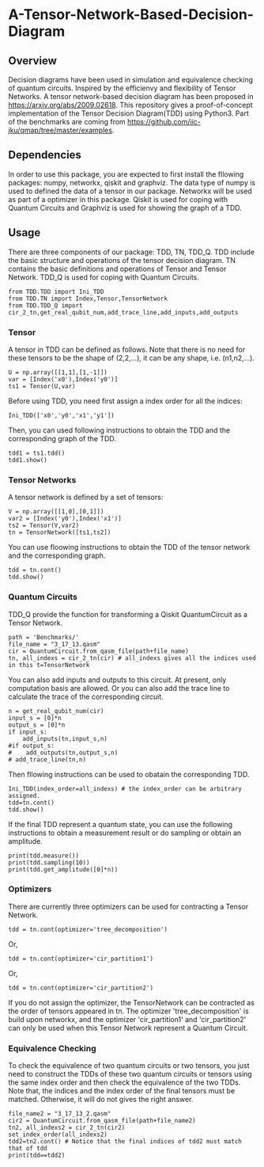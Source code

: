 # A-Tensor-Network-Based-Decision-Diagram
## Overview
Decision diagrams have been used in simulation and equivalence checking of quantum circuits. Inspired by the efficienvy and flexibility of Tensor Networks. A tensor network-based decision diagram has been proposed in https://arxiv.org/abs/2009.02618. This repository gives a proof-of-concept implementation of the Tensor Decision Diagram(TDD) using Python3.
Part of the benchmarks are coming from https://github.com/iic-jku/qmap/tree/master/examples.

## Dependencies
In order to use this package, you are expected to first install the fllowing packages: numpy, networkx, qiskit and graphviz. The data type of numpy is used to defined the data of a tensor in our package. Networkx will be used as part of a optimizer in this package. Qiskit is used for coping with Quantum Circuits and Graphviz is used for showing the graph of a TDD.

## Usage
There are three components of our package: TDD, TN, TDD_Q. TDD include the basic structure and operations of the tensor decision diagram. TN contains the basic definitions and operations of Tensor and Tensor Network. TDD_Q is used for coping with Quantum Circuits.

    from TDD.TDD import Ini_TDD
    from TDD.TN import Index,Tensor,TensorNetwork
    from TDD.TDD_Q import cir_2_tn,get_real_qubit_num,add_trace_line,add_inputs,add_outputs

### Tensor
A tensor in TDD can be defined as follows. Note that there is no need for these tensors to be the shape of (2,2,...), it can be any shape, i.e. (n1,n2,...).

    U = np.array([[1,1],[1,-1]])
    var = [Index('x0'),Index('y0')]
    ts1 = Tensor(U,var)

Before using TDD, you need first assign a index order for all the indices:

    Ini_TDD(['x0','y0','x1','y1'])

Then, you can used following instructions to obtain the TDD and the corresponding graph of the TDD.

    tdd1 = ts1.tdd()
    tdd1.show()

### Tensor Networks
A tensor network is defined by a set of tensors:

    V = np.array([[1,0],[0,1]])
    var2 = [Index('y0'),Index('x1')]
    ts2 = Tensor(V,var2)
    tn = TensorNetwork([ts1,ts2])

You can use floowing instructions to obtain the TDD of the tensor network and the corresponding graph.

    tdd = tn.cont()
    tdd.show()

### Quantum Circuits
TDD_Q provide the function for transforming a Qiskit QuantumCircuit as a Tensor Network.

    path = 'Benchmarks/'
    file_name = "3_17_13.qasm"
    cir = QuantumCircuit.from_qasm_file(path+file_name)
    tn, all_indexs = cir_2_tn(cir) # all_indexs gives all the indices used in this t=TensorNetwork

You can also add inputs and outputs to this circuit. At present, only computation basis are allowed. Or you can also add the trace line to calculate the trace of the corresponding circuit.

    n = get_real_qubit_num(cir)
    input_s = [0]*n
    output_s = [0]*n
    if input_s:
        add_inputs(tn,input_s,n)
    #if output_s:
    #    add_outputs(tn,output_s,n)
    # add_trace_line(tn,n)

Then fllowing instructions can be used to obatain the corresponding TDD.

    Ini_TDD(index_order=all_indexs) # the index_order can be arbitrary assigned.
    tdd=tn.cont()
    tdd.show()

If the final TDD represent a quantum state, you can use the following instructions to obtain a measurement result or do sampling or obtain an amplitude.

    print(tdd.measure())
    print(tdd.sampling(10))
    print(tdd.get_amplitude([0]*n))

### Optimizers
There are currently three optimizers can be used for contracting a Tensor Network.

    tdd = tn.cont(optimizer='tree_decomposition')
Or,

    tdd = tn.cont(optimizer='cir_partition1')
Or,

    tdd = tn.cont(optimizer='cir_partition2')

If you do not assign the optimizer, the TensorNetwork can be contracted as the order of tensors appeared in tn. The optimizer 'tree_decomposition' is build upon networkx, and the optimizer 'cir_partition1' and 'cir_partition2' can only be used when this Tensor Network represent a Quantum Circuit.

### Equivalence Checking
To check the equivalence of two quantum circuits or two tensors, you just need to construct the TDDs of these two quantum circuits or tensors using the same index order and then check the equivalence of the two TDDs. Note that, the indices and the index order of the final tensors must be matched. Otherwise, it will do not gives the right answer.

    file_name2 = "3_17_13_2.qasm"
    cir2 = QuantumCircuit.from_qasm_file(path+file_name2)
    tn2, all_indexs2 = cir_2_tn(cir2)
    set_index_order(all_indexs2)
    tdd2=tn2.cont() # Notice that the final indices of tdd2 must match that of tdd
    print(tdd==tdd2)
